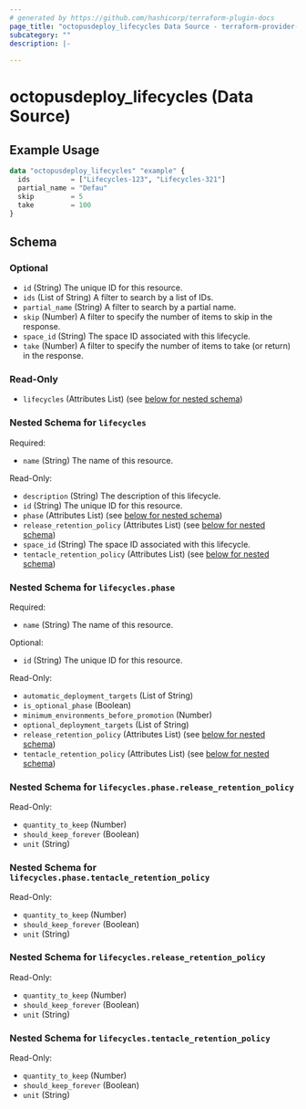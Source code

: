```yaml
---
# generated by https://github.com/hashicorp/terraform-plugin-docs
page_title: "octopusdeploy_lifecycles Data Source - terraform-provider-octopusdeploy"
subcategory: ""
description: |-
  
---
```


# octopusdeploy_lifecycles (Data Source)



## Example Usage

```terraform
data "octopusdeploy_lifecycles" "example" {
  ids          = ["Lifecycles-123", "Lifecycles-321"]
  partial_name = "Defau"
  skip         = 5
  take         = 100
}
```

<!-- schema generated by tfplugindocs -->
## Schema

### Optional

- `id` (String) The unique ID for this resource.
- `ids` (List of String) A filter to search by a list of IDs.
- `partial_name` (String) A filter to search by a partial name.
- `skip` (Number) A filter to specify the number of items to skip in the response.
- `space_id` (String) The space ID associated with this lifecycle.
- `take` (Number) A filter to specify the number of items to take (or return) in the response.

### Read-Only

- `lifecycles` (Attributes List) (see [below for nested schema](#nestedatt--lifecycles))

<a id="nestedatt--lifecycles"></a>
### Nested Schema for `lifecycles`

Required:

- `name` (String) The name of this resource.

Read-Only:

- `description` (String) The description of this lifecycle.
- `id` (String) The unique ID for this resource.
- `phase` (Attributes List) (see [below for nested schema](#nestedatt--lifecycles--phase))
- `release_retention_policy` (Attributes List) (see [below for nested schema](#nestedatt--lifecycles--release_retention_policy))
- `space_id` (String) The space ID associated with this lifecycle.
- `tentacle_retention_policy` (Attributes List) (see [below for nested schema](#nestedatt--lifecycles--tentacle_retention_policy))

<a id="nestedatt--lifecycles--phase"></a>
### Nested Schema for `lifecycles.phase`

Required:

- `name` (String) The name of this resource.

Optional:

- `id` (String) The unique ID for this resource.

Read-Only:

- `automatic_deployment_targets` (List of String)
- `is_optional_phase` (Boolean)
- `minimum_environments_before_promotion` (Number)
- `optional_deployment_targets` (List of String)
- `release_retention_policy` (Attributes List) (see [below for nested schema](#nestedatt--lifecycles--phase--release_retention_policy))
- `tentacle_retention_policy` (Attributes List) (see [below for nested schema](#nestedatt--lifecycles--phase--tentacle_retention_policy))

<a id="nestedatt--lifecycles--phase--release_retention_policy"></a>
### Nested Schema for `lifecycles.phase.release_retention_policy`

Read-Only:

- `quantity_to_keep` (Number)
- `should_keep_forever` (Boolean)
- `unit` (String)


<a id="nestedatt--lifecycles--phase--tentacle_retention_policy"></a>
### Nested Schema for `lifecycles.phase.tentacle_retention_policy`

Read-Only:

- `quantity_to_keep` (Number)
- `should_keep_forever` (Boolean)
- `unit` (String)



<a id="nestedatt--lifecycles--release_retention_policy"></a>
### Nested Schema for `lifecycles.release_retention_policy`

Read-Only:

- `quantity_to_keep` (Number)
- `should_keep_forever` (Boolean)
- `unit` (String)


<a id="nestedatt--lifecycles--tentacle_retention_policy"></a>
### Nested Schema for `lifecycles.tentacle_retention_policy`

Read-Only:

- `quantity_to_keep` (Number)
- `should_keep_forever` (Boolean)
- `unit` (String)


